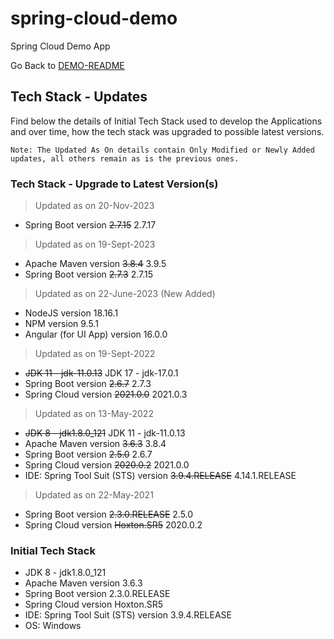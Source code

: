 # spring-cloud-demo
Spring Cloud Demo App

Go Back to [DEMO-README](../README.md)

## Tech Stack - Updates
Find below the details of Initial Tech Stack used to develop the Applications and over time, how the tech stack was upgraded to possible latest versions.

```Note: The Updated As On details contain Only Modified or Newly Added updates, all others remain as is the previous ones.```

### Tech Stack - Upgrade to Latest Version(s)

> Updated as on 20-Nov-2023
 - Spring Boot version ~~2.7.15~~  2.7.17


> Updated as on 19-Sept-2023
 - Apache Maven version ~~3.8.4~~  3.9.5
 - Spring Boot version ~~2.7.3~~  2.7.15


> Updated as on 22-June-2023 (New Added)
 - NodeJS version 18.16.1
 - NPM version 9.5.1
 - Angular (for UI App) version 16.0.0


> Updated as on 19-Sept-2022
 - ~~JDK 11 - jdk-11.0.13~~  JDK 17 - jdk-17.0.1
 - Spring Boot version ~~2.6.7~~  2.7.3
 - Spring Cloud version ~~2021.0.0~~ 2021.0.3


> Updated as on 13-May-2022
 - ~~JDK 8 - jdk1.8.0_121~~  JDK 11 - jdk-11.0.13
 - Apache Maven version ~~3.6.3~~  3.8.4
 - Spring Boot version ~~2.5.0~~  2.6.7
 - Spring Cloud version ~~2020.0.2~~ 2021.0.0
 - IDE: Spring Tool Suit (STS) version ~~3.9.4.RELEASE~~ 4.14.1.RELEASE


> Updated as on 22-May-2021
 - Spring Boot version ~~2.3.0.RELEASE~~  2.5.0
 - Spring Cloud version ~~Hoxton.SR5~~  2020.0.2


### Initial Tech Stack
 - JDK 8 - jdk1.8.0_121
 - Apache Maven version 3.6.3
 - Spring Boot version 2.3.0.RELEASE
 - Spring Cloud version Hoxton.SR5
 - IDE: Spring Tool Suit (STS) version 3.9.4.RELEASE
 - OS: Windows